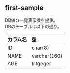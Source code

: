 ## first-sample

DB値の一覧表示機を提供。<br>
DBのテーブルは以下の通り。<p>

|カラム名|型|
|:-------|:-------|
|ID|char(8)|
|NAME|varchar(160)|
|AGE|Intgeger|
